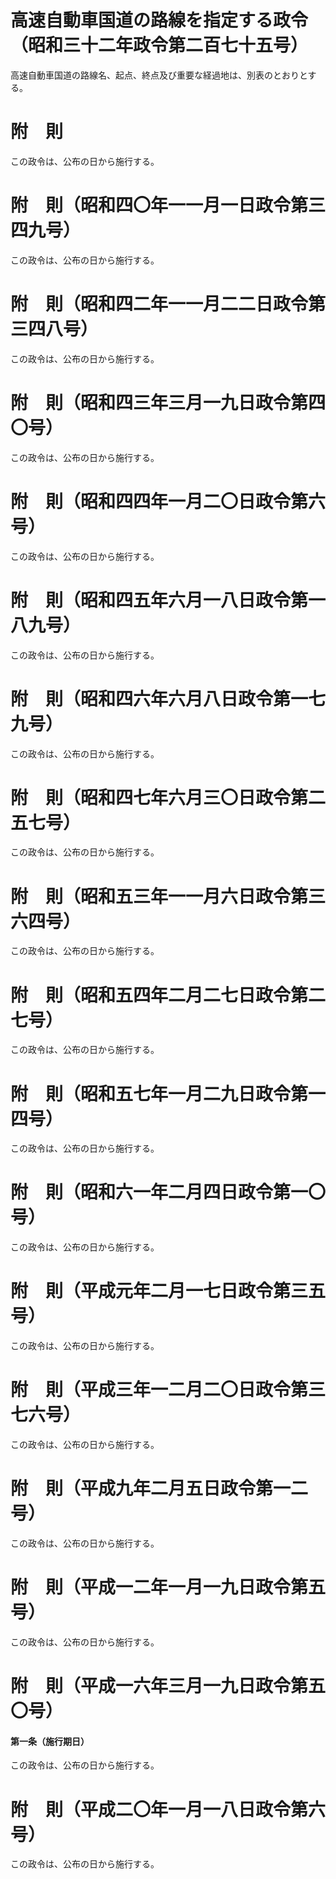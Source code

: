 # 高速自動車国道の路線を指定する政令（昭和三十二年政令第二百七十五号）
高速自動車国道の路線名、起点、終点及び重要な経過地は、別表のとおりとする。
# 附　則
この政令は、公布の日から施行する。
# 附　則（昭和四〇年一一月一日政令第三四九号）
この政令は、公布の日から施行する。
# 附　則（昭和四二年一一月二二日政令第三四八号）
この政令は、公布の日から施行する。
# 附　則（昭和四三年三月一九日政令第四〇号）
この政令は、公布の日から施行する。
# 附　則（昭和四四年一月二〇日政令第六号）
この政令は、公布の日から施行する。
# 附　則（昭和四五年六月一八日政令第一八九号）
この政令は、公布の日から施行する。
# 附　則（昭和四六年六月八日政令第一七九号）
この政令は、公布の日から施行する。
# 附　則（昭和四七年六月三〇日政令第二五七号）
この政令は、公布の日から施行する。
# 附　則（昭和五三年一一月六日政令第三六四号）
この政令は、公布の日から施行する。
# 附　則（昭和五四年二月二七日政令第二七号）
この政令は、公布の日から施行する。
# 附　則（昭和五七年一月二九日政令第一四号）
この政令は、公布の日から施行する。
# 附　則（昭和六一年二月四日政令第一〇号）
この政令は、公布の日から施行する。
# 附　則（平成元年二月一七日政令第三五号）
この政令は、公布の日から施行する。
# 附　則（平成三年一二月二〇日政令第三七六号）
この政令は、公布の日から施行する。
# 附　則（平成九年二月五日政令第一二号）
この政令は、公布の日から施行する。
# 附　則（平成一二年一月一九日政令第五号）
この政令は、公布の日から施行する。
# 附　則（平成一六年三月一九日政令第五〇号）
#### 第一条（施行期日）
この政令は、公布の日から施行する。
# 附　則（平成二〇年一月一八日政令第六号）
この政令は、公布の日から施行する。
